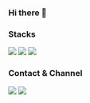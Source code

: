 ### Hi there 👋

### Stacks
<img src="https://img.shields.io/badge/JavaScript-F7DF1E?style=flat-square&logo=JavaScript&logoColor=black">

<img src="https://img.shields.io/badge/HTML5-E34F26?style=flat-square&logo=HTML5&logoColor=white">
<img src="https://img.shields.io/badge/CSS3-1572B6?style=flat-square&logo=CSS3&logoColor=white">

### Contact & Channel
<img src="https://img.shields.io/badge/Instagram-E4405F?style=flat-square&logo=Instagram&logoColor=white" link="https://www.instagram.com/jeontaehyun0203/">
<img src="https://img.shields.io/badge/Mail-EA4335?style=flat-square&logo=Gmail&logoColor=white" mailto:jeontaehyun0203@gmail.com">

